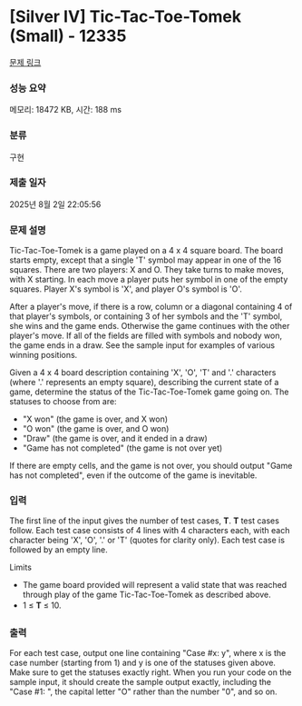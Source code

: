 # [Silver IV] Tic-Tac-Toe-Tomek (Small) - 12335 

[문제 링크](https://www.acmicpc.net/problem/12335) 

### 성능 요약

메모리: 18472 KB, 시간: 188 ms

### 분류

구현

### 제출 일자

2025년 8월 2일 22:05:56

### 문제 설명

<p>Tic-Tac-Toe-Tomek is a game played on a 4 x 4 square board. The board starts empty, except that a single 'T' symbol may appear in one of the 16 squares. There are two players: X and O. They take turns to make moves, with X starting. In each move a player puts her symbol in one of the empty squares. Player X's symbol is 'X', and player O's symbol is 'O'.</p>

<p>After a player's move, if there is a row, column or a diagonal containing 4 of that player's symbols, or containing 3 of her symbols and the 'T' symbol, she wins and the game ends. Otherwise the game continues with the other player's move. If all of the fields are filled with symbols and nobody won, the game ends in a draw. See the sample input for examples of various winning positions.</p>

<p>Given a 4 x 4 board description containing 'X', 'O', 'T' and '.' characters (where '.' represents an empty square), describing the current state of a game, determine the status of the Tic-Tac-Toe-Tomek game going on. The statuses to choose from are:</p>

<ul>
	<li>"X won" (the game is over, and X won)</li>
	<li>"O won" (the game is over, and O won)</li>
	<li>"Draw" (the game is over, and it ended in a draw)</li>
	<li>"Game has not completed" (the game is not over yet)</li>
</ul>

<p>If there are empty cells, and the game is not over, you should output "Game has not completed", even if the outcome of the game is inevitable.</p>

### 입력 

 <p>The first line of the input gives the number of test cases, <strong>T</strong>. <strong>T</strong> test cases follow. Each test case consists of 4 lines with 4 characters each, with each character being 'X', 'O', '.' or 'T' (quotes for clarity only). Each test case is followed by an empty line.</p>

<p>Limits</p>

<ul>
	<li>The game board provided will represent a valid state that was reached through play of the game Tic-Tac-Toe-Tomek as described above.</li>
	<li><span style="line-height:1.6em">1 ≤ </span><strong style="line-height:1.6em">T</strong><span style="line-height:1.6em"> ≤ 10.</span></li>
</ul>

### 출력 

 <p>For each test case, output one line containing "Case #x: y", where x is the case number (starting from 1) and y is one of the statuses given above. Make sure to get the statuses exactly right. When you run your code on the sample input, it should create the sample output exactly, including the "Case #1: ", the capital letter "O" rather than the number "0", and so on.</p>

